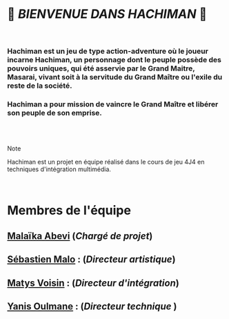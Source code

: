 # 👺 *BIENVENUE DANS HACHIMAN* 👺 

<br>

### Hachiman est un jeu de type action-adventure où le joueur incarne Hachiman, un personnage dont le peuple possède des pouvoirs uniques, qui été asservie par le Grand Maitre, Masarai, vivant soit à la servitude du Grand Maître ou l'exile du reste de la société.
### Hachiman a pour mission de vaincre le Grand Maître et libérer son peuple de son emprise.

<br>  
<br>  

> [!NOTE]
> Hachiman est un projet en équipe réalisé dans le cours de jeu 4J4 en techniques d'intégration multimédia.

<br>  

# Membres de l'équipe
[Malaïka Abevi](https://github.com/AbeviMalaika) (*Chargé de projet*) 
-
[Sébastien Malo](https://github.com/SebGit-dev) : (*Directeur artistique*) 
-
[Matys Voisin](https://github.com/MatysBV) : (*Directeur d'intégration*) 
-
[Yanis Oulmane](https://github.com/YanOul1991) : (*Directeur technique* )
-
